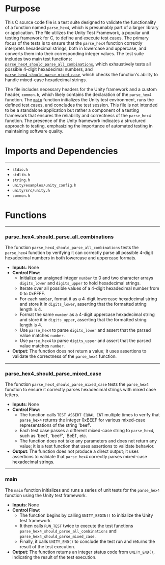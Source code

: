 # Purpose
This C source code file is a test suite designed to validate the functionality of a function named `parse_hex4`, which is presumably part of a larger library or application. The file utilizes the Unity Test Framework, a popular unit testing framework for C, to define and execute test cases. The primary focus of the tests is to ensure that the `parse_hex4` function correctly interprets hexadecimal strings, both in lowercase and uppercase, and converts them into their corresponding integer values. The test suite includes two main test functions: [`parse_hex4_should_parse_all_combinations`](#parse_hex4_should_parse_all_combinations), which exhaustively tests all possible 4-digit hexadecimal numbers, and [`parse_hex4_should_parse_mixed_case`](#parse_hex4_should_parse_mixed_case), which checks the function's ability to handle mixed-case hexadecimal strings.

The file includes necessary headers for the Unity framework and a custom header, `common.h`, which likely contains the declaration of the `parse_hex4` function. The [`main`](#CJSON_CDECLmain) function initializes the Unity test environment, runs the defined test cases, and concludes the test session. This file is not intended to be a standalone application but rather a component of a testing framework that ensures the reliability and correctness of the `parse_hex4` function. The presence of the Unity framework indicates a structured approach to testing, emphasizing the importance of automated testing in maintaining software quality.
# Imports and Dependencies

---
- `stdio.h`
- `stdlib.h`
- `string.h`
- `unity/examples/unity_config.h`
- `unity/src/unity.h`
- `common.h`


# Functions

---
### parse\_hex4\_should\_parse\_all\_combinations<!-- {{#callable:parse_hex4_should_parse_all_combinations}} -->
The function `parse_hex4_should_parse_all_combinations` tests the `parse_hex4` function by verifying it can correctly parse all possible 4-digit hexadecimal numbers in both lowercase and uppercase formats.
- **Inputs**: None
- **Control Flow**:
    - Initialize an unsigned integer `number` to 0 and two character arrays `digits_lower` and `digits_upper` to hold hexadecimal strings.
    - Iterate over all possible values of a 4-digit hexadecimal number from 0 to 0xFFFF.
    - For each `number`, format it as a 4-digit lowercase hexadecimal string and store it in `digits_lower`, asserting that the formatted string length is 4.
    - Format the same `number` as a 4-digit uppercase hexadecimal string and store it in `digits_upper`, asserting that the formatted string length is 4.
    - Use `parse_hex4` to parse `digits_lower` and assert that the parsed value matches `number`.
    - Use `parse_hex4` to parse `digits_upper` and assert that the parsed value matches `number`.
- **Output**: The function does not return a value; it uses assertions to validate the correctness of the `parse_hex4` function.


---
### parse\_hex4\_should\_parse\_mixed\_case<!-- {{#callable:parse_hex4_should_parse_mixed_case}} -->
The function `parse_hex4_should_parse_mixed_case` tests the `parse_hex4` function to ensure it correctly parses hexadecimal strings with mixed case letters.
- **Inputs**: None
- **Control Flow**:
    - The function calls `TEST_ASSERT_EQUAL_INT` multiple times to verify that `parse_hex4` returns the integer 0xBEEF for various mixed-case representations of the string 'beef'.
    - Each test case passes a different mixed-case string to `parse_hex4`, such as 'beef', 'beeF', 'BeEf', etc.
    - The function does not take any parameters and does not return any value; it is a test function that uses assertions to validate behavior.
- **Output**: The function does not produce a direct output; it uses assertions to validate that `parse_hex4` correctly parses mixed-case hexadecimal strings.


---
### main<!-- {{#callable:CJSON_CDECL::main}} -->
The `main` function initializes and runs a series of unit tests for the `parse_hex4` function using the Unity test framework.
- **Inputs**: None
- **Control Flow**:
    - The function begins by calling `UNITY_BEGIN()` to initialize the Unity test framework.
    - It then calls `RUN_TEST` twice to execute the test functions `parse_hex4_should_parse_all_combinations` and `parse_hex4_should_parse_mixed_case`.
    - Finally, it calls `UNITY_END()` to conclude the test run and returns the result of the test execution.
- **Output**: The function returns an integer status code from `UNITY_END()`, indicating the result of the test execution.



